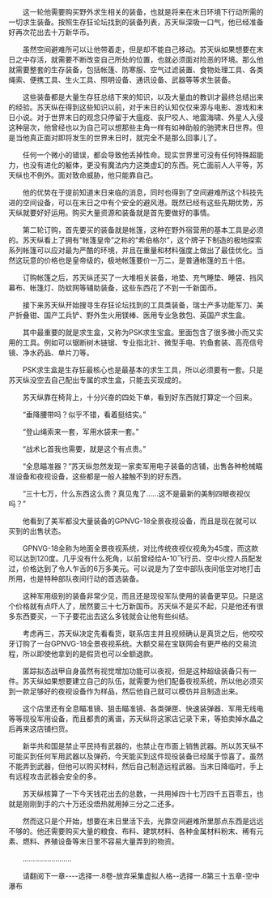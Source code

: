 <div class="read-content j_readContent" id="">
                <p>　　这一轮他需要购买野外求生相关的装备，也就是将来在末日环境下行动所需的一切求生装备。按照生存狂论坛找到的装备列表，苏天纵深吸一口气，他已经准备好再次花出去十万新华币。<p>　　虽然空间避难所可以让他带着走，但是却不能自己移动。苏天纵如果想要在末日之中存活，就需要不断改变自己所处的位置，也就必须面对险恶的环境。那么他就需要整套的生存装备，包括帐篷、防寒服、空气过滤装置、食物处理工具、各类绳索、便携工具、生火工具、照明设备、通讯设备、武器等等求生装备。<p>　　这些装备都是大量生存狂总结下来的知识，以及大量血的教训才最终总结出来的经验。苏天纵在得到这些知识以前，对于末日的认知仅仅来源与电影、游戏和末日小说。对于世界末日的观念只停留于大瘟疫、丧尸咬人、地震海啸、外星人入侵这种层次，他曾经也以为自己可以想那些主角一样有如神助般的驰骋末日世界。但是当他真正面对即将发生的世界末日时，就完全不是那么回事儿了。<p>　　任何一个微小的错误，都会导致他丢掉性命。现实世界里可没有任何特殊超能力，也没有进化的躯体，更没有魔法内力这类虚幻的东西。死亡面前人人平等，苏天纵也不例外。面对致命威胁，他只能靠自己。<p>　　他的优势在于提前知道末日来临的消息，同时也得到了空间避难所这个科技先进的空间设备，可以在末日之中有个安全的避风港。既然已经有这些先期优势，苏天纵就要好好运用。购买大量资源和装备就是首先要做好的事情。<p>　　第二轮订购，首先要买的装备就是帐篷，这种在野外宿营用的基本工具是必须的。苏天纵看上了拥有“帐篷皇帝”之称的“希伯格尔”，这个牌子下制造的极地探索系列帐篷可以应对最为严酷的环境，并且在重量和材料强度上做出了最佳优化。当然这玩意的价格也是皇帝级的，极地帐篷要价一万二，是普通帐篷的五十倍。<p>　　订购帐篷之后，苏天纵还买了一大堆相关装备，地垫、充气睡垫、睡袋、挡风幕布、帐篷灯、防蚊网等辅助装备，这些东西花了不到一千新国币。<p>　　接下来苏天纵开始搜寻生存狂论坛找到的工具类装备，瑞士产多功能军刀、美产折叠钳、国产工兵铲、野外生火用镁棒、医用专业急救包、英国产求生盒。<p>　　其中最重要的就是求生盒，又称为PSK求生宝盒。里面包含了很多微小而又实用的工具。例如可以锯断树木链锯、专业指北针、微型手电、钓鱼套装、高亮信号镜、净水药品、单片刀等。<p>　　PSK求生盒是生存狂最核心也是最基本的求生工具，所以必须要有一套。只是苏天纵没空去自己配出专属的求生盒，只能去买现成的。<p>　　苏天纵靠在椅背上，十分兴奋的四处下单，看到好东西就打算定一个回来。<p>　　“垂降腰带吗？似乎不错，看着挺结实。”<p>　　“登山绳索来一套，军用水袋来一套。”<p>　　“战术匕首我也需要，就是这个有点贵。”<p>　　“全息瞄准器？”苏天纵忽然发现一家卖军用电子装备的店铺，出售各种枪械瞄准设备和夜视设备，这些都是一般人接触不到的好东西。<p>　　“三十七万，什么东西这么贵？真见鬼了……这不是最新的美制四眼夜视仪吗？”<p>　　他看到了美军都没大量装备的GPNVG-18全景夜视设备，而且是现在就可以买到的出售状态。<p>　　GPNVG-18全称为地面全景夜视系统，对比传统夜视仪视角为45度，而这款可以达到120度。几乎没有什么死角，以前曾经给A-10飞行员、空中火控人员配发过，价格达到了令人乍舌的6万多美元。可以说是为了空中部队夜间低空对地打击所用，也是特种部队夜间行动的首选装备。<p>　　这种军用级别的装备非常少见，而且还是现役军队使用的装备更罕见。只是这个价格就有点吓人了，居然要三十七万新国币。苏天纵不是买不起，只是他还有很多东西要买，一下子要花出去这么多钱就会让他有些纠结。<p>　　考虑再三，苏天纵决定先看看货，联系店主并且视频确认是真货之后，他咬咬牙订购了一台GPNVG-18全景夜视系统。大额交易在宝联网会有更严格的交易流程，所以即使他拿到的是假货也可以全额退款。<p>　　匿踪拟态战甲自身虽然有视觉增加功能可以夜视，但是这种超级装备只有一件。苏天纵如果想要建立自己的队伍，就需要为他们配备夜视系统，所以他必须买到一款足够好的夜视设备作为样品，然后他自己就可以模仿并且制造出来。<p>　　这个店里还有全息瞄准镜、狙击瞄准镜、各类弹匣、快速装弹器、军用无线电等等现役军用设备，而且都贵的离谱，苏天纵将这家店记录下来，等拍卖掉水晶之后再来这店铺扫货。<p>　　新华共和国是禁止平民持有武器的，也禁止在市面上销售武器。所以苏天纵不可能买到任何军用武器以及弹药，今天能买到这件现役装备已经属于惊喜了。虽然不能弄到武器，但他可以购买材料，然后自己制造远程武器。当末日降临时，手上有远程攻击武器会安全的多。<p>　　苏天纵核算了一下今天钱花出去的总数，一共用掉四十七万四千五百零五，也就是刚刚到手的六十万还没焐热就用掉三分之二还多。<p>　　然而这只是个开始，想要在末日里活下去，光靠空间避难所里那点东西是远远不够的。他还需要购买大量的粮食、布料、建筑材料、各种金属材料粉末、稀有元素、燃料、养殖设备等末日里不容易大量弄到的物资。<p>　　……………………<p>　　请翻阅下一章----选择一.8卷-放弃采集虚拟人格--选择一.8第三十五章-空中瀑布<p> 
            </div>